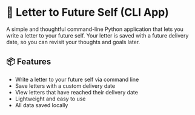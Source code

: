 # 💌 Letter to Future Self (CLI App)

A simple and thoughtful command-line Python application that lets you write a letter to your future self. Your letter is saved with a future delivery date, so you can revisit your thoughts and goals later.

## 📦 Features

- Write a letter to your future self via command line
- Save letters with a custom delivery date
- View letters that have reached their delivery date
- Lightweight and easy to use
- All data saved locally
